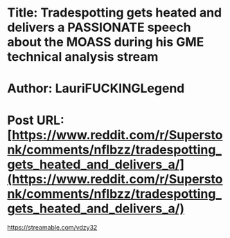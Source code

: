 # Title: Tradespotting gets heated and delivers a PASSIONATE speech about the MOASS during his GME technical analysis stream
# Author: LauriFUCKINGLegend
# Post URL: [https://www.reddit.com/r/Superstonk/comments/nflbzz/tradespotting_gets_heated_and_delivers_a/](https://www.reddit.com/r/Superstonk/comments/nflbzz/tradespotting_gets_heated_and_delivers_a/)


https://streamable.com/vdzy32